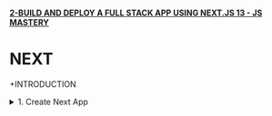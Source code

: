 #### [2-BUILD AND DEPLOY A FULL STACK APP USING NEXT.JS 13 - JS MASTERY](/courses/next/2.md)

# NEXT

+INTRODUCTION

<details>
  <summary>1. Create Next App</summary>

# Create NEXT App

```jsbs
npx create-next-app@latest ./ 
```

<img width="792" alt="image" src="https://github.com/omeatai/My-Tutorials/assets/32337103/c8716154-6ce4-4f9d-bbc5-d025628cb7cb">


```jsbs

```

```jsbs

```

```js

```

```js

```

```js

```

```js

```

```js

```

```js

```

```js

```

```js

```

```js

```

# #END</details>
